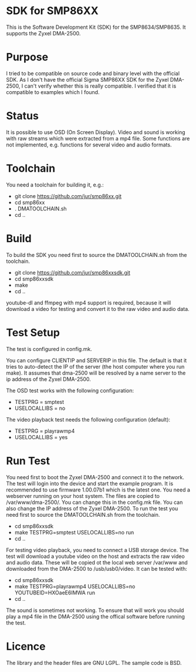 # SDK for SMP86XX
This is the Software Development Kit (SDK) for the SMP8634/SMP8635.
It supports the Zyxel DMA-2500.

# Purpose
I tried to be compatible on source code and binary level with the official
SDK. As I don't have the official Sigma SMP86XX SDK for the Zyxel DMA-2500,
I can't verify whether this is really compatible. I verified that it is
compatible to examples which I found.

# Status
It is possible to use OSD (On Screen Display). Video and sound is working with
raw streams which were extracted from a mp4 file. Some functions are not
implemented, e.g. functions for several video and audio formats.

# Toolchain
You need a toolchain for building it, e.g.:
* git clone https://github.com/jur/smp86xx.git
* cd smp86xx
* . DMATOOLCHAIN.sh
* cd ..

# Build
To build the SDK you need first to source the DMATOOLCHAIN.sh from the toolchain.

* git clone https://github.com/jur/smp86xxsdk.git
* cd smp86xxsdk
* make
* cd ..

youtube-dl and ffmpeg with mp4 support is required, because it will download
a video for testing and convert it to the raw video and audio data.

# Test Setup
The test is configured in config.mk.

You can configure CLIENTIP and SERVERIP in this file. The default is that it
tries to auto-detect the IP of the server (the host computer where you run
make). It assumes that dma-2500 will be resolved by a name server to the ip
address of the Zyxel DMA-2500.

The OSD test works with the following configuration:
* TESTPRG = smptest
* USELOCALLIBS = no

The video playback test needs the following configuration (default):
* TESTPRG = playrawmp4
* USELOCALLIBS = yes

# Run Test
You need first to boot the Zyxel DMA-2500 and connect it to the network. The
test will login into the device and start the example program.
It is recommended to use firmware 1.00.07b1 which is the latest one.
You need a webserver running on your host system. The files are copied to
/var/www/dma-2500/. You can change this in the config.mk file. You can also
change the IP address of the Zyxel DMA-2500.
To run the test you need first to source the DMATOOLCHAIN.sh from the toolchain.
* cd smp86xxsdk
* make TESTPRG=smptest USELOCALLIBS=no run
* cd ..

For testing video playback, you need to connect a USB storage device. The test
will download a youtube video on the host and extracts the raw video and audio
data. These will be copied ot the local web server /var/www and downloaded from
the DMA-2500 to /usb/usb0/video. It can be tested with:
* cd smp86xxsdk
* make TESTPRG=playrawmp4 USELOCALLIBS=no YOUTUBEID=HXOaeE6IMWA run
* cd ..

The sound is sometimes not working. To ensure that will work you should play a
mp4 file in the DMA-2500 using the offical software before running the test.

# Licence
The library and the header files are GNU LGPL.
The sample code is BSD.
